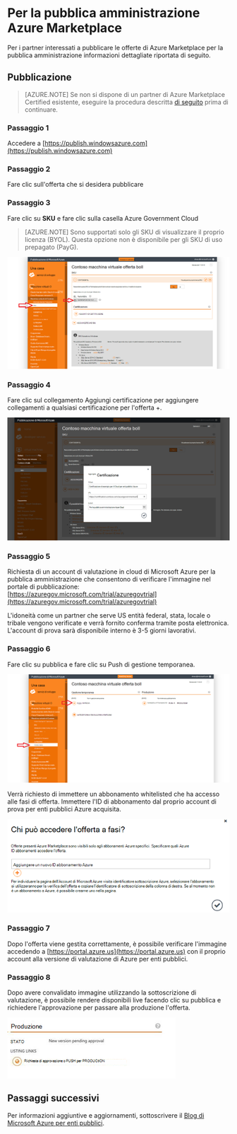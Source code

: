 <properties
            pageTitle="Documentazione per la pubblica amministrazione Azure | Microsoft Azure"
            description="In questo modo un confronto delle caratteristiche e le indicazioni sullo sviluppo di applicazioni per la pubblica amministrazione Azure."
            services="Azure-Government"
            cloud="gov"
            documentationCenter=""
            authors="tsingh"
            manager="asimm"
            editor=""/>
 
<tags    ms.service="multiple"
            ms.devlang="na"
            ms.topic="article"
            ms.tgt_pltfrm="na"
            ms.workload="azure-government"
            ms.date="10/20/2016"
            ms.author="zakramer;tsingh;divacc"/> 

# <a name="azure-government-marketplace"></a>Per la pubblica amministrazione Azure Marketplace
Per i partner interessati a pubblicare le offerte di Azure Marketplace per la pubblica amministrazione informazioni dettagliate riportata di seguito.

## <a name="publishing"></a>Pubblicazione
>[AZURE.NOTE] Se non si dispone di un partner di Azure Marketplace Certified esistente, eseguire la procedura descritta [di seguito](../marketplace-publishing/marketplace-publishing-getting-started.md) prima di continuare.

### <a name="step-1"></a>Passaggio 1  
Accedere a [https://publish.windowsazure.com](https://publish.windowsazure.com)

### <a name="step-2"></a>Passaggio 2
Fare clic sull'offerta che si desidera pubblicare

### <a name="step-3"></a>Passaggio 3
Fare clic su **SKU** e fare clic sulla casella Azure Government Cloud

>[AZURE.NOTE] Sono supportati solo gli SKU di visualizzare il proprio licenza (BYOL).  Questa opzione non è disponibile per gli SKU di uso prepagato (PayG).

![testo alternativo](./media/government-manage-marketplace-partner-1.png)

### <a name="step-4"></a>Passaggio 4
Fare clic sul collegamento Aggiungi certificazione per aggiungere collegamenti a qualsiasi certificazione per l'offerta +.

![testo alternativo](./media/government-manage-marketplace-partner-2.png)

### <a name="step-5"></a>Passaggio 5
Richiesta di un account di valutazione in cloud di Microsoft Azure per la pubblica amministrazione che consentono di verificare l'immagine nel portale di pubblicazione: [https://azuregov.microsoft.com/trial/azuregovtrial](https://azuregov.microsoft.com/trial/azuregovtrial)

L'idoneità come un partner che serve US entità federal, stata, locale o tribale vengono verificate e verrà fornito conferma tramite posta elettronica.  L'account di prova sarà disponibile interno è 3-5 giorni lavorativi.

### <a name="step-6"></a>Passaggio 6
Fare clic su pubblica e fare clic su Push di gestione temporanea. 

![testo alternativo](./media/government-manage-marketplace-partner-3.png)

Verrà richiesto di immettere un abbonamento whitelisted che ha accesso alle fasi di offerta. Immettere l'ID di abbonamento dal proprio account di prova per enti pubblici Azure acquisita.

![testo alternativo](./media/government-manage-marketplace-partner-4.png)

### <a name="step-7"></a>Passaggio 7
Dopo l'offerta viene gestita correttamente, è possibile verificare l'immagine accedendo a [https://portal.azure.us](https://portal.azure.us) con il proprio account alla versione di valutazione di Azure per enti pubblici.

### <a name="step-8"></a>Passaggio 8
Dopo avere convalidato immagine utilizzando la sottoscrizione di valutazione, è possibile rendere disponibili live facendo clic su pubblica e richiedere l'approvazione per passare alla produzione l'offerta. 

![testo alternativo](./media/government-manage-marketplace-partner-5.png)

## <a name="next-steps"></a>Passaggi successivi

Per informazioni aggiuntive e aggiornamenti, sottoscrivere il [Blog di Microsoft Azure per enti pubblici](https://blogs.msdn.microsoft.com/azuregov/).

